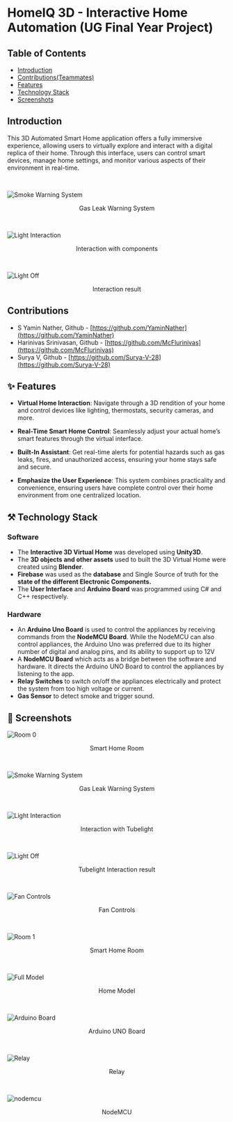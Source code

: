# HomeIQ 3D - Interactive Home Automation (UG Final Year Project)
## Table of Contents
- [Introduction](#introduction)
- [Contributions(Teammates)](#contributions)
- [Features](#features)
- [Technology Stack](#technology-stack)
- [Screenshots](#screenshots)

## Introduction
This 3D Automated Smart Home application offers a fully immersive experience, allowing users to virtually explore and interact with a digital replica of their home. Through this interface, users can control smart devices, manage home settings, and monitor various aspects of their environment in real-time.

<br />

![Smoke Warning System](readme_images/smoke_warning_system.jpg)
<p align="middle">Gas Leak Warning System</p>
<br />

![Light Interaction](readme_images/light_interaction.jpg)
<p align="middle">Interaction with components</p>
<br />

![Light Off](readme_images/light_off.jpg)
<p align="middle">Interaction result</p>

## Contributions
- S Yamin Nather, Github - [https://github.com/YaminNather](https://github.com/YaminNather)
- Harinivas Srinivasan, Github - [https://github.com/McFlurinivas](https://github.com/McFlurinivas)
- Surya V, Github - [https://github.com/Surya-V-28](https://github.com/Surya-V-28)

## ✨ Features 
- **Virtual Home Interaction**: Navigate through a 3D rendition of your home and control devices like lighting, thermostats, security cameras, and more.

- **Real-Time Smart Home Control**: Seamlessly adjust your actual home’s smart features through the virtual interface.

- **Built-In Assistant**: Get real-time alerts for potential hazards such as gas leaks, fires, and unauthorized access, ensuring your home stays safe and secure.

- **Emphasize the User Experience**: This system combines practicality and convenience, ensuring users have complete control over their home environment from one centralized location.
  
## ⚒️ Technology Stack
### Software
- The **Interactive 3D Virtual Home** was developed using **Unity3D**.
- The **3D objects and other assets** used to built the 3D Virtual Home were created using **Blender**.
- **Firebase** was used as the **database** and Single Source of truth for the **state of the different Electronic Components.**
- The **User Interface** and **Arduino Board** was programmed using C# and C++ respectively.

### Hardware
- An **Arduino Uno Board** is used to control the appliances by receiving commands from the **NodeMCU Board**. While the NodeMCU can also control appliances, the Arduino Uno was preferred due to its higher number of digital and analog pins, and its ability to support up to 12V
- A **NodeMCU Board** which acts as a bridge between the software and hardware. It directs the Arduino UNO Board to control the appliances by listening to the app.
- **Relay Switches** to switch on/off the appliances electrically and protect the system from too high voltage or current.
- **Gas Sensor** to detect smoke and trigger sound.

## 📸 Screenshots
![Room 0](readme_images/room_overview_0.jpg)
<p align="middle">Smart Home Room</p>
<br />

![Smoke Warning System](readme_images/smoke_warning_system.jpg)
<p align="middle">Gas Leak Warning System</p>
<br />

![Light Interaction](readme_images/light_interaction.jpg)
<p align="middle">Interaction with Tubelight<p>
<br />

![Light Off](readme_images/light_off.jpg)
<p align="middle">Tubelight Interaction result</p>
<br />

![Fan Controls](readme_images/fan_controls.jpg)
<p align="middle">Fan Controls</p>
<br />

![Room 1](readme_images/room_overview_1.jpg)
<p align="middle">Smart Home Room</p>
<br />

![Full Model](readme_images/full_model.jpg)
<p align="middle">Home Model</p>
<br />

![Arduino Board](readme_images/arduino_board.jpg)
<p align="middle">Arduino UNO Board</p>
<br />

![Relay](readme_images/relay.jpg)
<p align="middle">Relay</p>
<br />

![nodemcu](readme_images/nodemcu.jpg)
<p align="middle">NodeMCU</p>
<br />
